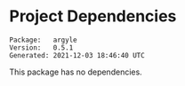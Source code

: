 # Project Dependencies
    Package:   argyle
    Version:   0.5.1
    Generated: 2021-12-03 18:46:40 UTC
This package has no dependencies.
